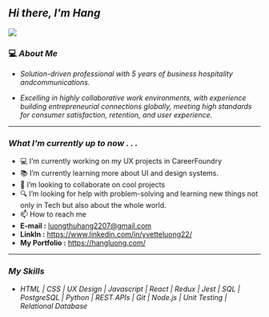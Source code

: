 ## *Hi there, I'm Hang*

<!-- <img src="https://media.giphy.com/media/4N3lQozOH2STZdDsOe/giphy.gif"> -->
<img src='https://media.giphy.com/media/UtnxCnjWAOL1J6TNUR/giphy.gif'>

### 💻 **_About Me_**

- _Solution-driven professional with 5 years of business hospitality andcommunications._

- _Excelling in highly collaborative work environments, with experience building entrepreneurial connections globally, meeting high standards for consumer satisfaction, retention, and user experience._


---

### _*What I'm currently up to now . . .*_

- 💻 I’m currently working on my UX projects in CareerFoundry
- 📚 I’m currently learning more about UI and design systems.
- 📌 I’m looking to collaborate on cool projects
- 🔍 I’m looking for help with problem-solving and learning new things not only in Tech but also about the whole world.
- 📫 How to reach me
- **E-mail :** luongthuhang2207@gmail.com
- **LinkIn :** https://www.linkedin.com/in/yvetteluong22/
- **My Portfolio :** https://hangluong.com/
---

### _*My Skills*_

- *HTML | CSS | UX Design |
Javascript | React | Redux | Jest | SQL | PostgreSQL | Python | REST APIs | Git | Node.js | Unit Testing | Relational Database*
